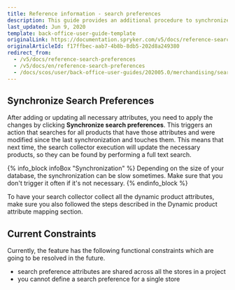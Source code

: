```yaml
---
title: Reference information - search preferences
description: This guide provides an additional procedure to synchronize search preferences in the Back Office.
last_updated: Jun 9, 2020
template: back-office-user-guide-template
originalLink: https://documentation.spryker.com/v5/docs/reference-search-preferences
originalArticleId: f17ffbec-aab7-4b8b-8db5-202d8a249380
redirect_from:
  - /v5/docs/reference-search-preferences
  - /v5/docs/en/reference-search-preferences
  - /docs/scos/user/back-office-user-guides/202005.0/merchandising/search-and-filters/references/reference-search-preferences.html
---
```


## Synchronize Search Preferences
After adding or updating all necessary attributes, you need to apply the changes by clicking **Synchronize search preferences**. This triggers an action that searches for all products that have those attributes and were modified since the last synchronization and touches them. This means that next time, the search collector execution will update the necessary products, so they can be found by performing a full text search.

 {% info_block infoBox "Synchronization" %}
Depending on the size of your database, the synchronization can be slow sometimes. Make sure that you don't trigger it often if it's not necessary.
{% endinfo_block %}

To have your search collector collect all the dynamic product attributes, make sure you also followed the steps described in the Dynamic product attribute mapping section.

## Current Constraints
Currently, the feature has the following functional constraints which are going to be resolved in the future.

* search preference attributes are shared across all the stores in a project
* you cannot define a search preference for a single store

